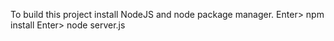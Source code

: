 To build this project install NodeJS and node package manager.
Enter> npm install
Enter> node server.js
